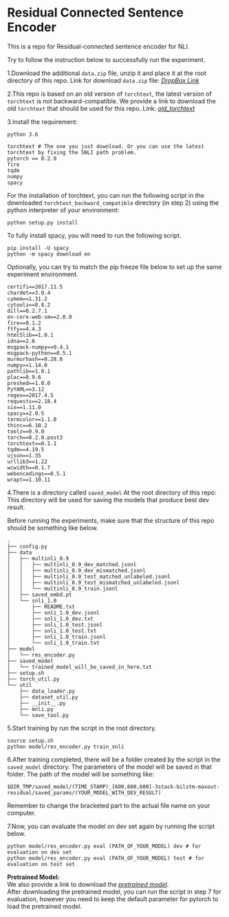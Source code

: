 # Residual Connected Sentence Encoder
This is a repo for Residual-connected sentence encoder for NLI.

Try to follow the instruction below to successfully run the experiment.

1.Download the additional `data.zip` file, unzip it and place it at the root directory of this repo.
Link for download `data.zip` file: [*DropBox Link*](https://www.dropbox.com/sh/kq81vmcmwktlyji/AADRVQRh9MdcXTkTQct7QlQFa?dl=0)

2.This repo is based on an old version of `torchtext`, the latest version of `torchtext` is not backward-compatible.
We provide a link to download the old `torchtext` that should be used for this repo. Link: [*old_torchtext*](https://www.dropbox.com/sh/n8ipkm1ng8f6d5u/AADg4KhwQMwz4xFkVJafgUMma?dl=0)

3.Install the requirement:
```
python 3.6

torchtext # The one you just download. Or you can use the latest torchtext by fixing the SNLI path problem.
pytorch == 0.2.0
fire
tqdm
numpy
spacy
```

For the installation of torchtext, you can run the following script in the downloaded `torchtext_backward_compatible` directory (in step 2) using the python interpreter of your environment:
```
python setup.py install
```

To fully install spacy, you will need to run the following script.
```
pip install -U spacy
python -m spacy download en
```

Optionally, you can try to match the pip freeze file below to set up the same experiment environment.
```
certifi==2017.11.5
chardet==3.0.4
cymem==1.31.2
cytoolz==0.8.2
dill==0.2.7.1
en-core-web-sm==2.0.0
fire==0.1.2
ftfy==4.4.3
html5lib==1.0.1
idna==2.6
msgpack-numpy==0.4.1
msgpack-python==0.5.1
murmurhash==0.28.0
numpy==1.14.0
pathlib==1.0.1
plac==0.9.6
preshed==1.0.0
PyYAML==3.12
regex==2017.4.5
requests==2.18.4
six==1.11.0
spacy==2.0.5
termcolor==1.1.0
thinc==6.10.2
toolz==0.9.0
torch==0.2.0.post3
torchtext==0.1.1
tqdm==4.19.5
ujson==1.35
urllib3==1.22
wcwidth==0.1.7
webencodings==0.5.1
wrapt==1.10.11
```

4.There is a directory called `saved_model` At the root directory of this repo:
This directory will be used for saving the models that produce best dev result.

Before running the experiments, make sure that the structure of this repo should be something like below.
```
.
├── config.py
├── data
│   ├── multinli_0.9
│   │   ├── multinli_0.9_dev_matched.jsonl
│   │   ├── multinli_0.9_dev_mismatched.jsonl
│   │   ├── multinli_0.9_test_matched_unlabeled.jsonl
│   │   ├── multinli_0.9_test_mismatched_unlabeled.jsonl
│   │   └── multinli_0.9_train.jsonl
│   ├── saved_embd.pt
│   └── snli_1.0
│       ├── README.txt
│       ├── snli_1.0_dev.jsonl
│       ├── snli_1.0_dev.txt
│       ├── snli_1.0_test.jsonl
│       ├── snli_1.0_test.txt
│       ├── snli_1.0_train.jsonl
│       └── snli_1.0_train.txt
├── model
│   └── res_encoder.py
├── saved_model
│   └── trained_model_will_be_saved_in_here.txt
├── setup.sh
├── torch_util.py
└── util
    ├── data_loader.py
    ├── dataset_util.py
    ├── __init__.py
    ├── mnli.py
    └── save_tool.py
```

5.Start training by run the script in the root directory.
```
source setup.sh
python model/res_encoder.py train_snli
```

6.After training completed, there will be a folder created by the script in the `saved_model` directory.
The parameters of the model will be saved in that folder. The path of the model will be something like:
```
$DIR_TMP/saved_model/(TIME_STAMP)_[600,600,600]-3stack-bilstm-maxout-residual/saved_params/(YOUR_MODEL_WITH_DEV_RESULT)
```
Remember to change the bracketed part to the actual file name on your computer.

7.Now, you can evaluate the model on dev set again by running the script below.
```
python model/res_encoder.py eval (PATH_OF_YOUR_MODEL) dev # for evaluation on dev set
python model/res_encoder.py eval (PATH_OF_YOUR_MODEL) test # for evaluation on test set
```

**Pretrained Model:**   
We also provide a link to download the [*pretrained model*](https://www.dropbox.com/s/raa29iwpkv2xldh/pretrained_model_dev%2887.00%29?dl=0).  
After downloading the pretrained model, you can run the script in step 7 for evaluation, however you need to keep the default parameter for pytorch to load the pretrained model.
